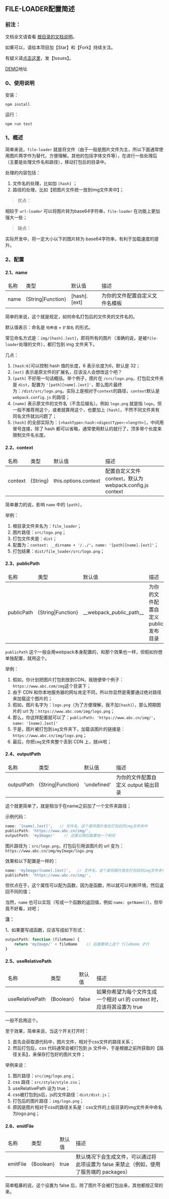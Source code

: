 ﻿<h2>FILE-LOADER配置简述</h2>

<h3>前注：</h3>

文档全文请查看 [根目录的文档说明](https://github.com/qq20004604/webpack-study)。

如果可以，请给本项目加【Star】和【Fork】持续关注。

有疑义请[点击这里](https://github.com/qq20004604/webpack-study/issues)，发【Issues】。

[DEMO](https://github.com/qq20004604/webpack-study/tree/master/5%E3%80%81Loader/file_loader)地址

<h3>0、使用说明</h3>

安装：

```
npm install
```

运行：

```
npm run test
```

<h3>1、概述</h3>

简单来说，``file-loader`` 就是将文件（由于一般是图片文件为主，所以下面通常使用图片两字作为替代，方便理解。其他的包括字体文件等），在进行一些处理后（主要是处理文件名和路径），移动打包后的目录中。

处理的内容包括：

1. 文件名的处理，比如加 ``[hash]`` ；
2. 路径的处理，比如【把图片文件统一放到img文件夹中】；

>优点：

相较于 ``url-loader`` 可以将图片转为base64字符串，``file-loader`` 在功能上更加强大一些；

>缺点：

实际开发中，将一定大小以下的图片转为 base64字符串，有利于加载速度的提升。

<h3>2、配置</h3>

<h4>2.1、name</h4>

<table>
    <thead>
    <tr>
        <td>名称</td>
        <td>类型</td>
        <td>默认值</td>
        <td>描述</td>
    </tr>
    </thead>
    <tbody>
    <tr>
    	<td>name</td>
    	<td>{String|Function}</td>
    	<td>[hash].[ext]</td>
    	<td>为你的文件配置自定义文件名模板</td>
	</tr>
	</tbody>
</table>

简单的来说，这个就是规定，如何命名打包后的文件夹的文件名的。

默认值表示：命名是 ``哈希值`` + ``扩展名`` 的形式。

常见命名方式是：``img/[hash].[ext]``，即将所有的图片（准确的说，是被``file-loader``处理的文件），都打包到 img 文件夹下。

几点：

1. ``[hash:6]``可以控制 hash 值的长度，6 表示长度为6，默认是 32；
2. ``[ext]`` 表示是原文件的扩展名，应该没人会想改这个吧？
3. ``[path]`` 不好用一句话概括。举个例子，图片在 ``/src/logo.png``，打包后文件夹是 ``dist``，配置为 ``'[path][name].[ext]'``，那么图片最终为：``/dist/src/logo.png``。实际上是相对于``context``的路径，``context``默认是``webpack.config.js`` 的路径；
4. ``[name]`` 表示原文件的文件名（不含后缀名）。例如 ``logo.png`` 就是指 ``logo``，但一般不推荐用这个，或者就算用这个，也要加上 ``[hash]``，不然不同文件夹有同名文件就出问题了；
5. ``[hash]`` 的全部实际为：``[<hashType>:hash:<digestType>:<length>]``，中间用冒号连接，除了 hash 都可以省略，通常使用默认的就行了，顶多带个长度来限制文件名长度。

<h4>2.2、context</h4>

<table>
    <thead>
    <tr>
        <td>名称</td>
        <td>类型</td>
        <td>默认值</td>
        <td>描述</td>
    </tr>
    </thead>
    <tbody>
    <tr>
    	<td>context</td>
    	<td>{String}</td>
    	<td>this.options.context</td>
    	<td>配置自定义文件 context，默认为 webpack.config.js context</td>
	</tr>
	</tbody>
</table>

简单暴力的说，影响 ``name`` 中的 ``[path]``，

举例：

1. 根目录文件夹名为：``file_loader``；
2. 图片路径：``src/logo.png``；
3. 打包文件夹是：``dist``；
4. 配置为：``context: __dirname + '/../'``，``name: '[path][name].[ext]'``；
5. 打包结果：``dist/file_loader/src/logo.png``；



<h4>2.3、publicPath</h4>

<table>
    <thead>
    <tr>
        <td>名称</td>
        <td>类型</td>
        <td>默认值</td>
        <td>描述</td>
    </tr>
    </thead>
    <tbody>
    <tr>
    	<td>publicPath</td>
    	<td>{String|Function}</td>
    	<td>__webpack_public_path__</td>
    	<td>为你的文件配置自定义 public 发布目录</td>
	</tr>
	</tbody>
</table>

``publicPath`` 这个一般会用webpack本身配置的，和那个效果也一样，但假如你想单独配置，就用这个。

举例：

1. 假如，你计划把图片打包到放到CDN，我随便举个例子：``https://www.abc.com/img``这个目录下；
2. 由于 CDN 和你本地服务器的网址肯定不同，所以你显然是需要通过绝对路径来加载这个图片的；
3. 假如，图片名字为：``logo.png``（为了方便理解，我不加``[hash]``），那么预期图片的 url 为：``https://www.abc.com/img/logo.png``；
4. 那么，你这样配置就可以了：``publicPath: 'https://www.abc.cn/img/'``，``name: '[name].[ext]'``
5. 于是，图片被打包到``img``文件夹下，加载该图片的链接是：``https://www.abc.cn/img/logo.png``；
6. 最后，你把``img``文件夹整个丢到 CDN 上，就ok啦；

<h4>2.4、outputPath</h4>

<table>
    <thead>
    <tr>
        <td>名称</td>
        <td>类型</td>
        <td>默认值</td>
        <td>描述</td>
    </tr>
    </thead>
    <tbody>
    <tr>
    	<td>outputPath</td>
    	<td>{String|Function}</td>
    	<td>'undefined'</td>
    	<td>为你的文件配置自定义 output 输出目录</td>
	</tr>
	</tbody>
</table>

这个就更简单了，就是相当于在name之前加了一个文件夹路径；

示例代码：

```javascript
name: '[name].[ext]',   // 文件名，这个是将图片放在打包后的img文件夹中
publicPath: 'https://www.abc.cn/img/',
outputPath: 'myImage/'    // 这里记得后面要加一个斜杠
```

图片路径为：``src/logo.png``，打包后引用该图片的 url 变为：``https://www.abc.cn/img/myImage/logo.png``

效果和以下配置是一样的：

```javascript
name: 'myImage/[name].[ext]',   // 文件名，这个是将图片放在打包后的img文件夹中
publicPath: 'https://www.abc.cn/img/',
```

但优点在于，这个属性可以配为函数，因为是函数，所以就可以判断环境，然后返回不同的值；

当然，``name`` 也可以实现（写成一个函数的返回值，例如 ``name: getName()``），但毕竟不好看，对吧；

<b>注：</b>

1、如果要写成函数，应该写成如下形式：

```javascript
outputPath: function (fileName) {
    return 'myImage/' + fileName    // 后面要拼上这个 fileName 才行
}
```


<h4>2.5、useRelativePath</h4>

<table>
    <thead>
    <tr>
        <td>名称</td>
        <td>类型</td>
        <td>默认值</td>
        <td>描述</td>
    </tr>
    </thead>
    <tbody>
    <tr>
    	<td>useRelativePath</td>
    	<td>{Boolean}</td>
    	<td>false</td>
    	<td>如果你希望为每个文件生成一个相对 url 的 context 时，应该将其设置为 true</td>
	</tr>
	</tbody>
</table>

一般不启用这个。

至于效果，简单来说，当这个开关打开时：

1. 首先会获取源代码中，图片文件，相对于css文件的路径关系；
2. 然后打包后，css 代码通常会被打包到 js 文件中，于是根据之前所获取的【路径关系】，来保存打包好的图片文件；

举例来说：

1. 图片路径：``src/img/logo.png``；
2. css 路径：``src/style/style.css``；
3. useRelativePath 设为 true；
4. css被打包到js后，js的文件路径：``dist/dist.js``；
5. 打包后的图片路径：``img/logo.png``；
6. 原因是图片相对于css的路径关系是：css文件的上级目录的img文件夹中命名为logo.png；



<h4>2.6、emitFile</h4>

<table>
    <thead>
    <tr>
        <td>名称</td>
        <td>类型</td>
        <td>默认值</td>
        <td>描述</td>
    </tr>
    </thead>
    <tbody>
    <tr>
    	<td>emitFile</td>
    	<td>{Boolean}</td>
    	<td>true</td>
    	<td>默认情况下会生成文件，可以通过将此项设置为 false 来禁止（例如，使用了服务端的 packages）</td>
	</tr>
	</tbody>
</table>

简单粗暴的说，这个设置为 false 后，除了图片不会被打包出来，其他都按正常的来。